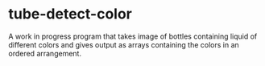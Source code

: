# tube-detect-color
A work in progress program that takes image of bottles containing liquid of different colors and gives output as arrays containing the colors in an ordered arrangement.
